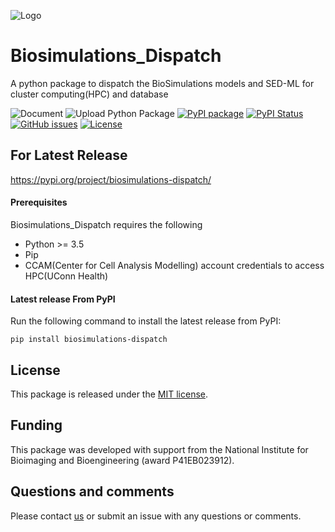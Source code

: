 ![Logo](https://raw.githubusercontent.com/reproducible-biomedical-modeling/CRBM-Viz/master/CRBM-Viz/src/assets/logo/logo-white.svg?sanitize=true)

# Biosimulations_Dispatch

A python package to dispatch the BioSimulations models and SED-ML for cluster computing(HPC) and database

![Document](https://github.com/reproducible-biomedical-modeling/Biosimulations_Dispatch/workflows/Document/badge.svg)
![Upload Python Package](https://github.com/reproducible-biomedical-modeling/Biosimulations_Dispatch/workflows/Upload%20Python%20Package/badge.svg)
[![PyPI package](https://img.shields.io/pypi/v/biosimulations_dispatch.svg)](https://pypi.python.org/pypi/biosimulations_dispatch)
[![PyPI Status](https://img.shields.io/pypi/status/biosimulations_query.svg)](https://pypi.python.org/pypi/biosimulations_query)
[![GitHub issues](https://img.shields.io/github/issues/reproducible-biomedical-modeling/Biosimulations_Dispatch?logo=GitHub)](https://github.com/reproducible-biomedical-modeling/Biosimulations_Dispatch/issues)
[![License](https://img.shields.io/github/license/reproducible-biomedical-modeling/Biosimulations_Dispatch.svg)](LICENSE)

## For Latest Release
https://pypi.org/project/biosimulations-dispatch/

#### Prerequisites

Biosimulations_Dispatch requires the following

- Python >= 3.5
- Pip
- CCAM(Center for Cell Analysis Modelling) account credentials to access HPC(UConn Health)


#### Latest release From PyPI

Run the following command to install the latest release from PyPI:

    pip install biosimulations-dispatch

## License

This package is released under the [MIT license](LICENSE).

## Funding

This package was developed with support from the National Institute for Bioimaging and Bioengineering (award P41EB023912).

## Questions and comments

Please contact [us](mailto:info@biosimulations.org) or submit an issue with any questions or comments.
